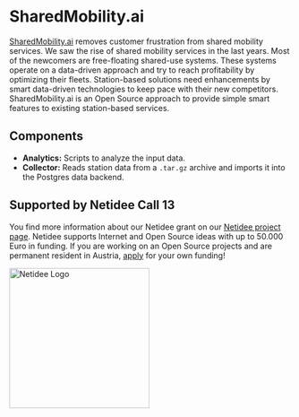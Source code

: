 # SharedMobility.ai
[SharedMobility.ai](https://sharedmobility.ai/) removes customer frustration from shared mobility services. We saw the rise of shared mobility services in the last years. Most of the newcomers are free-floating shared-use systems. These systems operate on a data-driven approach and try to reach profitability by optimizing their fleets. Station-based solutions need enhancements by smart data-driven technologies to keep pace with their new competitors. SharedMobility.ai is an Open Source approach to provide simple smart features to existing station-based services.

## Components

- **Analytics:** Scripts to analyze the input data.
- **Collector:** Reads station data from a `.tar.gz` archive and imports it into the Postgres data backend.


## Supported by Netidee Call 13

You find more information about our Netidee grant on our [Netidee project page](https://netidee.at/sharedmobilityai). Netidee supports Internet and Open Source ideas with up to 50.000 Euro in funding. If you are working on an Open Source projects and are permanent resident in Austria, [apply](https://netidee.at/einreichen) for your own funding!

<img src="https://sharedmobility.ai/wp-content/uploads/2018/11/netidee-Logo-HiRes300dpi-Projekte-Standard-768x233.jpg" alt="Netidee Logo" width="250">
